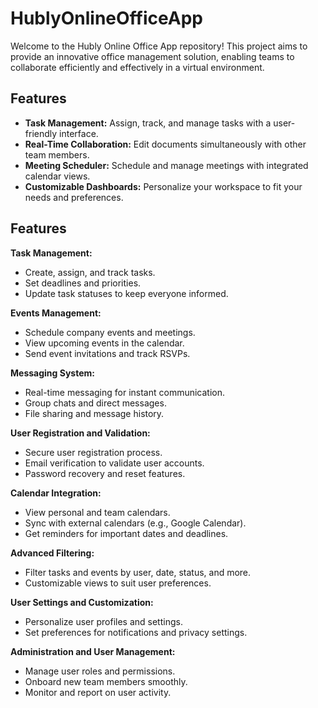 # HublyOnlineOfficeApp

Welcome to the Hubly Online Office App repository! This project aims to provide an innovative office management solution, enabling teams to collaborate efficiently and effectively in a virtual environment.

## Features

- **Task Management:** Assign, track, and manage tasks with a user-friendly interface.
- **Real-Time Collaboration:** Edit documents simultaneously with other team members.
- **Meeting Scheduler:** Schedule and manage meetings with integrated calendar views.
- **Customizable Dashboards:** Personalize your workspace to fit your needs and preferences.
## Features

**Task Management:**
- Create, assign, and track tasks.
- Set deadlines and priorities.
- Update task statuses to keep everyone informed.

**Events Management:**
- Schedule company events and meetings.
- View upcoming events in the calendar.
- Send event invitations and track RSVPs.

**Messaging System:**
- Real-time messaging for instant communication.
- Group chats and direct messages.
- File sharing and message history.

**User Registration and Validation:**
- Secure user registration process.
- Email verification to validate user accounts.
- Password recovery and reset features.

**Calendar Integration:**
- View personal and team calendars.
- Sync with external calendars (e.g., Google Calendar).
- Get reminders for important dates and deadlines.

**Advanced Filtering:**
- Filter tasks and events by user, date, status, and more.
- Customizable views to suit user preferences.

**User Settings and Customization:**
- Personalize user profiles and settings.
- Set preferences for notifications and privacy settings.

**Administration and User Management:**
- Manage user roles and permissions.
- Onboard new team members smoothly.
- Monitor and report on user activity.
